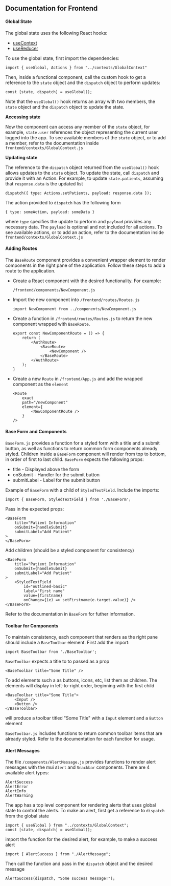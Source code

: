## Documentation for Frontend

 #### Global State

 The global state uses the following React hooks:
- [useContext](https://reactjs.org/docs/hooks-reference.html#usecontext)
- [useReducer](https://reactjs.org/docs/hooks-reference.html#usereducer)
 
To use the global state, first import the dependencies:

    import { useGlobal, Actions } from "../contexts/GlobalContext"

Then, inside a functional component, call the custom hook to get a reference to the `state` object and the `dispatch` object to perform updates:

    const [state, dispatch] = useGlobal(); 

Note that the `useGlobal()` hook returns an array with two members, the `state` object and the `dispatch` object to update the state.

**Accessing state**

Now the component can access any member of the `state` object, for example, `state.user` references the object representing the current user logged into the app. To see available members of the `state` object, or to add a member, refer to the documentation inside `frontend/contexts/GlobalContext.js`

**Updating state**

The reference to the `dispatch` object returned from the `useGlobal()` hook allows updates to the `state` object. To update the state, call `dispatch` and provide it with an Action. For example, to update `state.patients`, assuming that `response.data` is the updated list
    
    dispatch({ type: Actions.setPatients, payload: response.data });

The action provided to `dispatch` has the following form

    { type: someAction, payload: someData }

where `type` specifies the update to perform and `payload` provides any necessary data. The `payload` is optional and not included for all actions. To see available actions, or to add an action, refer to the documentation inside `frontend/contexts/GlobalContext.js`

#### Adding Routes

The `BaseRoute` component provides a convenient wrapper element to render components in the right pane of the application. Follow these steps to add a route to the application.
- Create a React component with the desired functionality. For example:
    ```
    /frontend/components/NewComponent.js
    ```
- Import the new component into `/frontend/routes/Routes.js`
    ```
    import NewComponent from ../components/NewComponent.js
    ```
- Create a function in `/frontend/routes/Routes.js` to return the new component wrapped with `BaseRoute`.
    ```
    export const NewComponentRoute = () => {
        return (
            <AuthRoute>
                <BaseRoute>
                    <NewComponent />
                </BaseRoute>
            </AuthRoute>
        );
    }
    ```
- Create a new `Route` in `/frontend/App.js` and add the wrapped component as the `element`
    ```
    <Route
        exact
        path="/newComponent"
        element={
            <NewComponentRoute />
        }
    />
    ```

#### Base Form and Components
`BaseForm.js` provides a function for a styled form with a title and a submit button, as well as functions to return common form components already styled. Children inside a `BaseForm` component will render from top to bottom, in order of first to last child. `BaseForm` expects the following props:
- title - Displayed above the form
- onSubmit - Handler for the submit button
- submitLabel - Label for the submit button

Example of `BaseForm` with a child of `StyledTextField`. Include the imports:

    import { BaseForm, StyledTextField } from './BaseForm';

Pass in the expected props:

    <BaseForm
        title="Patient Information"
        onSubmit={handleSubmit}
        submitLabel="Add Patient"
    >
    </BaseForm>

Add children (should be a styled component for consistency)

    <BaseForm
        title="Patient Information"
        onSubmit={handleSubmit}
        submitLabel="Add Patient"
    >
        <StyledTextField
            id="outlined-basic"
            label="First name"
            value={firstname}
            onChange={(e) => setFirstname(e.target.value)} />
    </BaseForm>

Refer to the documentation in `BaseForm` for futher information.



#### Toolbar for Components
To maintain consistency, each component that renders as the right pane should include a `BaseToolbar` element. First add the import:

    import BaseToolbar from './BaseToolbar';

`BaseToolbar` expects a title to to passed as a prop

    <BaseToolbar title="Some Title" />

To add elements such a as buttons, icons, etc, list them as children. The elements will display in left-to-right order, beginning with the first child

    <BaseToolbar title="Some Title">
        <Input />
        <Button />
    </BaseToolbar>

will produce a toolbar titled "Some Title" with a `Input` element and a `Button` element

`BaseToolbar.js` includes functions to return common toolbar items that are already styled. Refer to the documentation for each function for usage.

#### Alert Messages
The file `/components/AlertMessage.js` provides functions to render alert messages with the mui `Alert` and `Snackbar` components. There are 4 available alert types:

    AlertSuccess
    AlertError
    AlertInfo
    AlertWarning

The app has a top level component for rendering alerts that uses global state to control the alerts. To make an alert, first get a reference to `dispatch` from the global state

    import { useGlobal } from "../contexts/GlobalContext";
    const [state, dispatch] = useGlobal();

import the function for the desired alert, for example, to make a success alert

    import { AlertSuccess } from "./AlertMessage";

Then call the function and pass in the `dispatch` object and the desired message

    AlertSuccess(dispatch, "Some success message!");